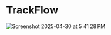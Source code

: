 # TrackFlow

![Screenshot 2025-04-30 at 5 41 28 PM](https://github.com/user-attachments/assets/c0665894-a3d6-4fab-90c1-a89d0624e39b)
